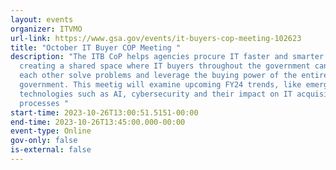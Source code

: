 ```yaml
---
layout: events
organizer: ITVMO
url-link: https://www.gsa.gov/events/it-buyers-cop-meeting-102623
title: "October IT Buyer COP Meeting "
description: "The ITB CoP helps agencies procure IT faster and smarter by
  creating a shared space where IT buyers throughout the government can help
  each other solve problems and leverage the buying power of the entire federal
  government. This meetig will examine upcoming FY24 trends, like emerging
  technologies such as AI, cybersecurity and their impact on IT acquisition
  processes "
start-time: 2023-10-26T13:00:51.5151-00:00
end-time: 2023-10-26T13:45:00.000-00:00
event-type: Online
gov-only: false
is-external: false
---
```

